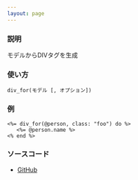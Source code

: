 ```yaml
---
layout: page
---
```

### 説明
モデルからDIVタグを生成

### 使い方
    div_for(モデル [, オプション])

### 例
    <%= div_for(@person, class: "foo") do %>
       <%= @person.name %>
    <% end %>

### ソースコード
* [GitHub](https://github.com/rails/rails/blob/3f2ac795b8f49ad07ec30790fe716cbdac78642c/actionview/lib/action_view/helpers/record_tag_helper.rb#L33)